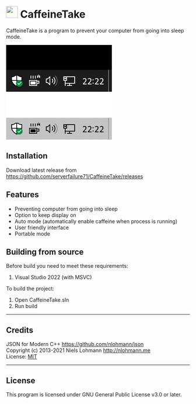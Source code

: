 <img src="Gallery/CaffeineApp.svg" width="32" height="32"> CaffeineTake
============

CaffeineTake is a program to prevent your computer from going into sleep mode.

<img src="Gallery/CaffeineTrayDarkTheme.png"><img src="Gallery/CaffeineTrayLightTheme.png">

Installation
------------

Download latest release from https://github.com/serverfailure71/CaffeineTake/releases

Features
--------

* Preventing computer from going into sleep
* Option to keep display on
* Auto mode (automatically enable caffeine when process is running)
* User friendly interface
* Portable mode

Building from source
--------------------

Before build you need to meet these requirements:
1. Visual Studio 2022 (with MSVC)

To build the project:
1. Open CaffeineTake.sln
2. Run build

--------------------------------------------------------------------------------

Credits
-------

JSON for Modern C++ https://github.com/nlohmann/json </br>
Copyright (c) 2013-2021 Niels Lohmann http://nlohmann.me </br>
License: [MIT](http://opensource.org/licenses/MIT)

--------------------------------------------------------------------------------

License
-------

This program is licensed under GNU General Public License v3.0 or later.
